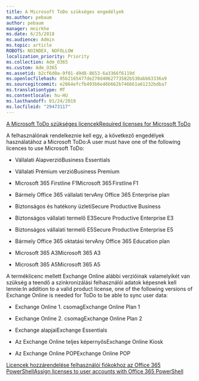 ```yaml
---
title: A Microsoft ToDo szükséges engedélyek
ms.author: pebaum
author: pebaum
manager: mnirkhe
ms.date: 6/25/2018
ms.audience: Admin
ms.topic: article
ROBOTS: NOINDEX, NOFOLLOW
localization_priority: Priority
ms.collection: Adm_O365
ms.custom: Adm_O365
ms.assetid: b2cf6d0a-9f01-49d8-8653-6a3366f6119d
ms.openlocfilehash: 05b2165477de270d4062773582b530abb63336a9
ms.sourcegitcommit: e2864efcfb493b6e46b662b746661a61232bdba7
ms.translationtype: MT
ms.contentlocale: hu-HU
ms.lasthandoff: 01/24/2019
ms.locfileid: "29473117"
---
```

[<span data-ttu-id="3dd0b-102">A Microsoft ToDo szükséges licencek</span><span class="sxs-lookup"><span data-stu-id="3dd0b-102">Required licenses for Microsoft ToDo</span></span>](https://support.office.com/article/381e9d1b-c500-49b5-973e-890fd86528d7.aspx)
  
<span data-ttu-id="3dd0b-103">A felhasználónak rendelkeznie kell egy, a következő engedélyek használatához a Microsoft ToDo:</span><span class="sxs-lookup"><span data-stu-id="3dd0b-103">A user must have one of the following licences to use Microsoft ToDo:</span></span>
  
- <span data-ttu-id="3dd0b-104">Vállalati Alapverzió</span><span class="sxs-lookup"><span data-stu-id="3dd0b-104">Business Essentials</span></span>
    
- <span data-ttu-id="3dd0b-105">Vállalati Prémium verzió</span><span class="sxs-lookup"><span data-stu-id="3dd0b-105">Business Premium</span></span>
    
- <span data-ttu-id="3dd0b-106">Microsoft 365 Firstline F1</span><span class="sxs-lookup"><span data-stu-id="3dd0b-106">Microsoft 365 Firstline F1</span></span>
    
- <span data-ttu-id="3dd0b-107">Bármely Office 365 vállalati terv</span><span class="sxs-lookup"><span data-stu-id="3dd0b-107">Any Office 365 Enterprise plan</span></span>
    
- <span data-ttu-id="3dd0b-108">Biztonságos és hatékony üzleti</span><span class="sxs-lookup"><span data-stu-id="3dd0b-108">Secure Productive Business</span></span>
    
- <span data-ttu-id="3dd0b-109">Biztonságos vállalati termelő E3</span><span class="sxs-lookup"><span data-stu-id="3dd0b-109">Secure Productive Enterprise E3</span></span>
    
- <span data-ttu-id="3dd0b-110">Biztonságos vállalati termelő E5</span><span class="sxs-lookup"><span data-stu-id="3dd0b-110">Secure Productive Enterprise E5</span></span>
    
- <span data-ttu-id="3dd0b-111">Bármely Office 365 oktatási terv</span><span class="sxs-lookup"><span data-stu-id="3dd0b-111">Any Office 365 Education plan</span></span>
    
- <span data-ttu-id="3dd0b-112">Microsoft 365 A3</span><span class="sxs-lookup"><span data-stu-id="3dd0b-112">Microsoft 365 A3</span></span>
    
- <span data-ttu-id="3dd0b-113">Microsoft 365 A5</span><span class="sxs-lookup"><span data-stu-id="3dd0b-113">Microsoft 365 A5</span></span>
    
<span data-ttu-id="3dd0b-114">A terméklicenc mellett Exchange Online alábbi verzióinak valamelyikét van szükség a teendő a szinkronizálási felhasználói adatok képesnek kell lennie:</span><span class="sxs-lookup"><span data-stu-id="3dd0b-114">In addition to a valid product license, one of the following versions of Exchange Online is needed for ToDo to be able to sync user data:</span></span> 
  
- <span data-ttu-id="3dd0b-115">Exchange Online 1. csomag</span><span class="sxs-lookup"><span data-stu-id="3dd0b-115">Exchange Online Plan 1</span></span>
    
- <span data-ttu-id="3dd0b-116">Exchange Online 2. csomag</span><span class="sxs-lookup"><span data-stu-id="3dd0b-116">Exchange Online Plan 2</span></span>
    
- <span data-ttu-id="3dd0b-117">Exchange alapjai</span><span class="sxs-lookup"><span data-stu-id="3dd0b-117">Exchange Essentials</span></span>
    
- <span data-ttu-id="3dd0b-118">Az Exchange Online teljes képernyős</span><span class="sxs-lookup"><span data-stu-id="3dd0b-118">Exchange Online Kiosk</span></span>
    
- <span data-ttu-id="3dd0b-119">Az Exchange Online POP</span><span class="sxs-lookup"><span data-stu-id="3dd0b-119">Exchange Online POP</span></span>
    
[<span data-ttu-id="3dd0b-120">Licencek hozzárendelése felhasználói fiókokhoz az Office 365 PowerShell</span><span class="sxs-lookup"><span data-stu-id="3dd0b-120">Assign licenses to user accounts with Office 365 PowerShell</span></span>](https://docs.microsoft.com/en-us/office365/enterprise/powershell/assign-licenses-to-user-accounts-with-office-365-powershell )
  

